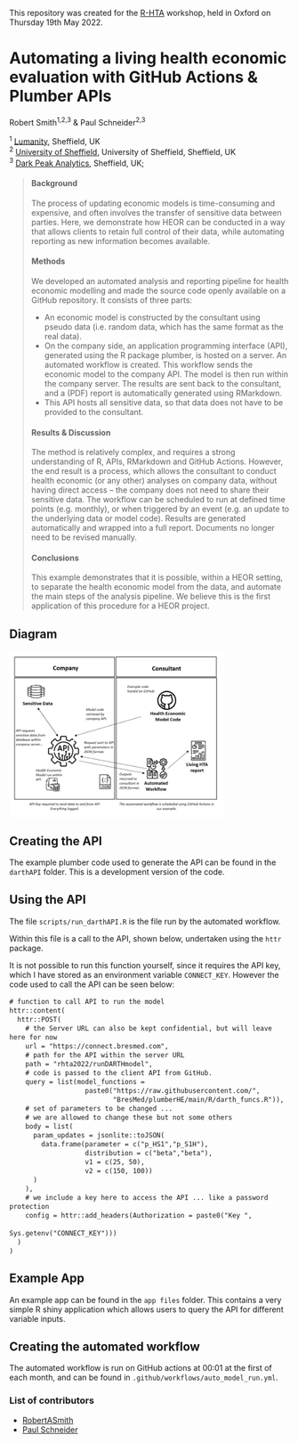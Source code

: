 This repository was created for the [R-HTA](https://r-hta.org/) workshop, held in Oxford on Thursday 19th May 2022. 

# **Automating a living health economic evaluation with GitHub Actions & Plumber APIs**

Robert Smith<sup>1,2,3</sup> &  Paul Schneider<sup>2,3</sup> 

<sup>1</sup> [Lumanity](https://lumanity.com/), Sheffield, UK    
<sup>2</sup> [University of Sheffield](https://www.sheffield.ac.uk/scharr), University of Sheffield, Sheffield, UK    
<sup>3</sup> [Dark Peak Analytics](https://darkpeakanalytics.com/), Sheffield, UK;

>#### **Background**
>
>The process of updating economic models is time-consuming and expensive, and often involves the transfer of sensitive data between parties. Here, we demonstrate how HEOR can be conducted in a way that allows clients to retain full control of their data, while automating reporting as new information becomes available.
>
>#### **Methods**
>
>We developed an automated analysis and reporting pipeline for health economic modelling and made the source code openly available on a GitHub repository. It consists of three parts:
> -	An economic model is constructed by the consultant using pseudo data (i.e. random data, which has the same format as the real data).
> -	On the company side, an application programming interface (API), generated using the R package plumber, is hosted on a server. An automated workflow is created. This workflow sends the economic model to the company API. The model is then run within the company server. The results are sent back to the consultant, and a (PDF) report is automatically generated using RMarkdown.
> - This API hosts all sensitive data, so that data does not have to be provided to the consultant.
>
>#### **Results & Discussion**
>
>The method is relatively complex, and requires a strong understanding of R, APIs, RMarkdown and GitHub Actions. However, the end result is a process, which allows the consultant to conduct health economic (or any other) analyses on company data, without having direct access – the company does not need to share their sensitive data. The workflow can be scheduled to run at defined time points (e.g. monthly), or when triggered by an event (e.g. an update to the underlying data or model code). Results are generated automatically and wrapped into a full report. Documents no longer need to be revised manually.
>
>#### **Conclusions**
>
>This example demonstrates that it is possible, within a HEOR setting, to separate the health economic model from the data, and automate the main steps of the analysis pipeline. We believe this is the first application of this procedure for a HEOR project.


## Diagram
<img src='app_files/www/process_diagram.PNG' height="300" align="center"/>


## Creating the API

The example plumber code used to generate the API can be found in the `darthAPI` folder. This is a development version of the code.

## Using the API

The file `scripts/run_darthAPI.R` is the file run by the automated workflow.

Within this file is a call to the API, shown below, undertaken using the `httr` package.

It is not possible to run this function yourself, since it requires the API key, which I have stored as an environment variable `CONNECT_KEY`. However the code used to call the API can be seen below:

```
# function to call API to run the model
httr::content(
  httr::POST(
    # the Server URL can also be kept confidential, but will leave here for now 
    url = "https://connect.bresmed.com",
    # path for the API within the server URL
    path = "rhta2022/runDARTHmodel",
    # code is passed to the client API from GitHub.
    query = list(model_functions = 
                   paste0("https://raw.githubusercontent.com/",
                          "BresMed/plumberHE/main/R/darth_funcs.R")),
    # set of parameters to be changed ... 
    # we are allowed to change these but not some others
    body = list(
      param_updates = jsonlite::toJSON(
        data.frame(parameter = c("p_HS1","p_S1H"),
                   distribution = c("beta","beta"),
                   v1 = c(25, 50),
                   v2 = c(150, 100))
      )
    ),
    # we include a key here to access the API ... like a password protection
    config = httr::add_headers(Authorization = paste0("Key ", 
                                                      Sys.getenv("CONNECT_KEY")))
  )
)

```

## Example App

An example app can be found in the `app files` folder. This contains a very simple R shiny application which allows users to query the API for different variable inputs.


## Creating the automated workflow

The automated workflow is run on GitHub actions at 00:01 at the first of each month, and can be found in `.github/workflows/auto_model_run.yml`.

### List of contributors
- [RobertASmith](Robert.Smith@lumanity.com)
- [Paul Schneider](pschneider@darkpeakanalytics.com)
